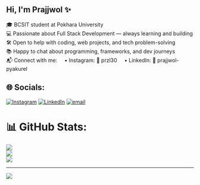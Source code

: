 ## Hi, I'm Prajjwol ✨

🎓 BCSIT student at Pokhara University <br/>
💻 Passionate about Full Stack Development — always learning and building <br/>
🛠️ Open to help with coding, web projects, and tech problem-solving <br/>
📚 Happy to chat about programming, frameworks, and dev journeys <br/>
📬 Connect with me:
    • Instagram: 📸 przl30
    • LinkedIn: 🔗 prajjwol-pyakurel


## 🌐 Socials:
[![Instagram](https://img.shields.io/badge/Instagram-%23E4405F.svg?logo=Instagram&logoColor=white)](https://instagram.com/przl0) [![LinkedIn](https://img.shields.io/badge/LinkedIn-%230077B5.svg?logo=linkedin&logoColor=white)](https://linkedin.com/in/prajjwol-pyakurel) [![email](https://img.shields.io/badge/Email-D14836?logo=gmail&logoColor=white)](mailto:prajjwolpyakurel11@gmail.com) 
# 📊 GitHub Stats:
![](https://github-readme-stats.vercel.app/api?username=prajjwol0&theme=dark&hide_border=true&include_all_commits=false&count_private=true)<br/>
![](https://nirzak-streak-stats.vercel.app/?user=prajjwol0&theme=dark&hide_border=true)<br/>
![](https://github-readme-stats.vercel.app/api/top-langs/?username=prajjwol0&theme=dark&hide_border=true&include_all_commits=false&count_private=true&layout=compact)

---
[![](https://visitcount.itsvg.in/api?id=prajjwol0&icon=0&color=0)](https://visitcount.itsvg.in)

<!-- Proudly created with GPRM ( https://gprm.itsvg.in ) -->
